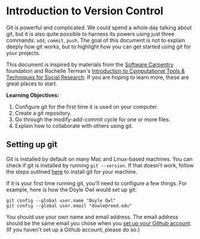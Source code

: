 # Introduction to Version Control

Git is powerful and complicated. We could spend a whole day talking about git, but it is also quite possible to harness its powers using just three commands: `add`, `commit`, `push`. The goal of this document is not to explain deeply how git works, but to highlight how you can get started using git for your projects.

This document is inspired by materials from the [Software Carpentry](https://swcarpentry.github.io/git-novice/index.html) foundation and Rochelle Terman's [Introduction to Computational Tools & Techniques for Social Research](https://github.com/rochelleterman/PS239T). If you are hoping to learn more, these are great places to start.

**Learning Objectives:**
1. Configure git for the first time it is used on your computer.
2. Create a git repository.
3. Go through the modify-add-commit cycle for one or more files.
4. Explain how to collaborate with others using git.

## Setting up git

Git is installed by default on many Mac and Linux-based machines. You can check if git is installed by running `git --version`. If that doesn't work, follow the steps outlined [here](https://git-scm.com/book/en/v2/Getting-Started-Installing-Git) to install git for your machine.

If it is your first time running git, you'll need to configure a few things. For example, here is how the Doyle Owl would set up git:

```{bash}
git config --global user.name "Doyle Owl"
git config --global user.email "dowle@reed.edu"
```

You should use your own name and email address. The email address should be the same email you chose when you [set up your Github account](https://github.com/signup). (If you haven't set up a Github account, please do so.)
